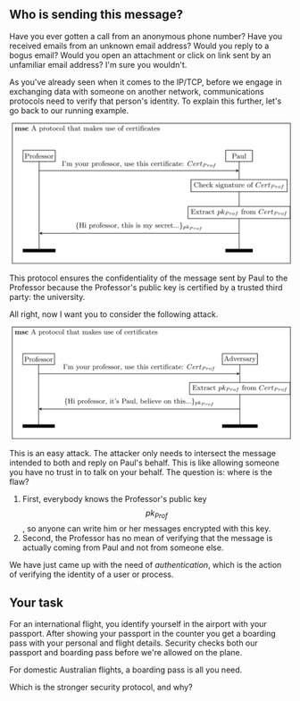 ## Who is sending this message? 

Have you ever gotten a call from an anonymous phone number? Have you received emails from an unknown email address? Would you reply to a bogus email? Would you open an attachment or click on link sent by an unfamiliar email address? I'm sure you wouldn't. 

As you've already seen when it comes to the IP/TCP, before we engage in exchanging data with someone on another network, communications protocols need to verify that person's identity.  To explain this further, let's go back to our running example. 

![GitHub Logo](./images/msc-charts/incomplete-protocol-with-certificate.jpg)

This protocol ensures the confidentiality of the message sent by Paul to the Professor because the Professor's public key is certified by  a trusted third party: the university. 

All right, now I want you to consider the following attack. 

![GitHub Logo](./images/msc-charts/attack-incomplete-protocol-with-certificate.jpg)

This is an easy attack.  The attacker only needs to intersect the message intended to both and reply on Paul's behalf. This is like allowing someone you have no trust in to talk on your behalf. The question is: where is the flaw? 

1. First, everybody knows the Professor's public key $$pk_{Prof}$$, so anyone can write him or her messages encrypted with this key.
2. Second, the Professor has no mean of verifying that the message is actually coming from Paul and not from someone else.  

We have just came up with the need of *authentication*, which is the action of verifying the identity of a user or process. 

## Your task

For an international flight, you identify yourself in the airport with your passport. After showing your passport in the counter you get a boarding pass with your personal and flight details. Security checks both our passport and boarding pass before we're allowed on the plane.

For domestic Australian flights, a boarding pass is all you need.

Which is the stronger security protocol, and why?



